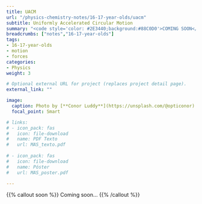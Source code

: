 ```yaml
---
title: UACM
url: "/physics-chemistry-notes/16-17-year-olds/uacm"
subtitle: Uniformly Accelerated Circular Motion
summary: "<code style='color: #2E3440;background:#88C0D0'>COMING SOON</code> <br> Uniformly Accelerated Circular Motion and Dynamics of the Circular Motion."
breadcrumbs: ["notes","16-17-year-olds"]
tags:
- 16-17-year-olds
- motion
- forces
categories:
- Physics
weight: 3

# Optional external URL for project (replaces project detail page).
external_link: ""

image:
  caption: Photo by [**Conor Luddy**](https://unsplash.com/@opticonor) on [Unsplash](https://unsplash.com)
  focal_point: Smart

# links:
# - icon_pack: fas
#   icon: file-download
#   name: PDF Texto
#   url: MAS_texto.pdf
  
# - icon_pack: fas
#   icon: file-download
#   name: Póster
#   url: MAS_poster.pdf

---
```


{{% callout soon %}}
Coming soon...
{{% /callout %}}
